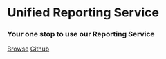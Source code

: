 # Unified Reporting Service
### Your one stop to use our Reporting Service

[Browse]()
[Github](#/README)
